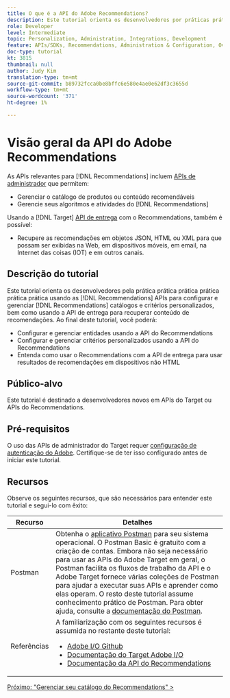 ```yaml
---
title: O que é a API do Adobe Recommendations?
description: Este tutorial orienta os desenvolvedores por práticas práticas práticas práticas usando as APIs do Adobe Target Recommendations para configurar e gerenciar catálogos Recommendations e critérios personalizados, bem como usar a API de entrega para recuperar conteúdo de recomendações.
role: Developer
level: Intermediate
topic: Personalization, Administration, Integrations, Development
feature: APIs/SDKs, Recommendations, Administration & Configuration, Overview
doc-type: tutorial
kt: 3815
thumbnail: null
author: Judy Kim
translation-type: tm+mt
source-git-commit: b89732fcca0be8bffc6e580e4ae0e62df3c3655d
workflow-type: tm+mt
source-wordcount: '371'
ht-degree: 1%

---
```



# Visão geral da API do Adobe Recommendations

As APIs relevantes para [!DNL Recommendations] incluem [APIs de administrador](https://docs.adobe.com/content/help/en/target/using/apis/api-overview.html) que permitem:

* Gerenciar o catálogo de produtos ou conteúdo recomendáveis
* Gerencie seus algoritmos e atividades do [!DNL Recommendations]

Usando a [!DNL Target] [API de entrega](https://docs.adobe.com/content/help/en/target/using/apis/api-overview.html) com o Recommendations, também é possível:

* Recupere as recomendações em objetos JSON, HTML ou XML para que possam ser exibidas na Web, em dispositivos móveis, em email, na Internet das coisas (IOT) e em outros canais.

## Descrição do tutorial

Este tutorial orienta os desenvolvedores pela prática prática prática prática prática prática usando as [!DNL Recommendations] APIs para configurar e gerenciar [!DNL Recommendations] catálogos e critérios personalizados, bem como usando a API de entrega para recuperar conteúdo de recomendações. Ao final deste tutorial, você poderá:

* Configurar e gerenciar entidades usando a API do Recommendations
* Configurar e gerenciar critérios personalizados usando a API do Recommendations
* Entenda como usar o Recommendations com a API de entrega para usar resultados de recomendações em dispositivos não HTML

## Público-alvo

Este tutorial é destinado a desenvolvedores novos em APIs do Target ou APIs do Recommendations.

## Pré-requisitos

O uso das APIs de administrador do Target requer [configuração de autenticação do Adobe](../apis/configure-io-target-integration.md). Certifique-se de ter isso configurado antes de iniciar este tutorial.

## Recursos

Observe os seguintes recursos, que são necessários para entender este tutorial e segui-lo com êxito:

| Recurso | Detalhes |
| --- | --- |
| Postman | Obtenha o [aplicativo Postman](https://www.postman.com/downloads/) para seu sistema operacional. O Postman Basic é gratuito com a criação de contas. Embora não seja necessário para usar as APIs do Adobe Target em geral, o Postman facilita os fluxos de trabalho da API e o Adobe Target fornece várias coleções de Postman para ajudar a executar suas APIs e aprender como elas operam. O resto deste tutorial assume conhecimento prático de Postman. Para obter ajuda, consulte a [documentação do Postman](https://learning.getpostman.com/). |
| Referências | A familiarização com os seguintes recursos é assumida no restante deste tutorial:<UL><li>[Adobe I/O Github](https://github.com/adobeio)</li><li>[Documentação do Target Adobe I/O](https://developers.adobetarget.com/api/#introduction)</li><li>[Documentação da API do Recommendations](https://developers.adobetarget.com/api/recommendations/)</li></ul> |

[Próximo: &quot;Gerenciar seu catálogo do Recommendations&quot; >](manage-catalog.md)
